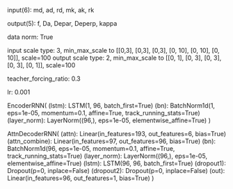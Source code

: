 input(6): md, ad, rd, mk, ak, rk

output(5): f, Da, Depar, Deperp, kappa

data norm: True

input scale type: 3, min_max_scale to [[0,3], [0,3], [0,3], [0, 10], [0, 10], [0, 10]], scale=100
output scale type: 2, min_max_scale to [[0, 1], [0, 3], [0, 3], [0, 3], [0, 1]], scale=100

teacher_forcing_ratio: 0.3

lr: 0.001

EncoderRNN(
  (lstm): LSTM(1, 96, batch_first=True)
  (bn): BatchNorm1d(1, eps=1e-05, momentum=0.1, affine=True, track_running_stats=True)
  (layer_norm): LayerNorm((96,), eps=1e-05, elementwise_affine=True)
)

AttnDecoderRNN(
  (attn): Linear(in_features=193, out_features=6, bias=True)
  (attn_combine): Linear(in_features=97, out_features=96, bias=True)
  (bn): BatchNorm1d(96, eps=1e-05, momentum=0.1, affine=True, track_running_stats=True)
  (layer_norm): LayerNorm((96,), eps=1e-05, elementwise_affine=True)
  (lstm): LSTM(96, 96, batch_first=True)
  (dropout1): Dropout(p=0, inplace=False)
  (dropout2): Dropout(p=0, inplace=False)
  (out): Linear(in_features=96, out_features=1, bias=True)
)
